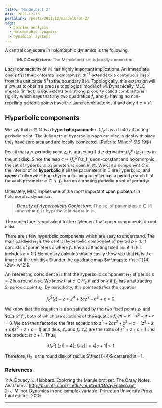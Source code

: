 ```yaml
---
title: 'Mandelbrot 2'
date: 2021-12-15
permalink: /posts/2021/12/mandelbrot-2/
tags:
  - Complex analysis
  - Holomorphic dynamics
  - Dynamical systems
---
```


A central conjecture in holomorphic dynamics is the following.

> **_MLC Conjecture:_** The Mandelbrot set is locally connected.

Local connectivity of $\mathbb{M}$ has highly important implications. An immediate one is that the conformal isomorphism $\Phi^{-1}$ extends to a continuous map from the unit circle $S^1$ to the boundary $\partial\mathbb{M}$. Topologically, this extension will allow us to obtain a precise topological model of $\mathbb{M}$. Dynamically, MLC implies (in fact, is equivalent) to a strong property called combinatorial rigidity which says that any two quadratics $f_c$ and $f_{c'}$ having no non-repelling periodic points have the same combinatorics if and only if $c = c'$.

## Hyperbolic components

We say that $c \in \mathbb{M}$ is a **hyperbolic parameter** if $f_c$ has a finite attracting periodic point. The Julia sets of hyperbolic maps are nice to deal with since they have zero area and are locally connected. (Refer to Milnor<sup>[2](#fn2)</sup> $\S 19$.)

Recall that a $p$-periodic point $z_c$ is attracting if the derivative $(f_c^p)'(z_c)$ lies in the unit disk. Since the map $c \mapsto (f_c^p)'(z_c)$ is non-constant and holomorphic, the set of hyperbolic parameters is open in $\mathbb{M}$. We call a component $C$ of the interior of $\mathbb{M}$ **hyperbolic** if all the parameters in $C$ are hyperbolic, and **queer** if otherwise. Each hyperbolic component $H$ has a period $p$ such that for each parameter $c \in H$, $f_c$ has an attracting periodic point of period $p$.

Ultimately, MLC implies one of the most important open problems in holomorphic dynamics.

> **_Density of Hyperbolicity Conjecture:_** The set of parameters $c \in \mathbb{M}$ such that $f_c$ is hyperbolic is dense in $\mathbb{M}$.

The conjecture is equivalent to the statement that queer components do not exist.

There are a few hyperbolic components which are easy to understand. The main cardioid $H_1$ is the central hyperbolic component of period $p=1$. It consists of parameters $c$ where $f_c$ has an attracting fixed point. (This includes $c=0$.) Elementary calculus should easily show you that $H_1$ is the image of the unit disk $\mathbb{D}$ under the quadratic map $w \mapsto \frac{1}{4}(2w - w^2)$.

An interesting coincidence is that the hyperbolic component $H_2$ of period $p=2$ is a round disk. We know that $c \in H_2$ if and only if $f_c$ has an attracting 2-periodic point $z_c$. By periodicity, this point satisfies the equation

$$
f^2_c(z) - z = z^4 + 2c z^2 + c^2 + c = 0.
$$

We know that the equation is also satisfied by the two fixed points $z_1$ and $z_2 of $f_c$, both of which are solutions of the equation $f_c(z) - z = z^2 - z + c = 0$. We can then factorise the first equation to $z^4 + 2c z^2 + c^2 + c = (z^2 -z + c)(z^2 + z + c+1)$ and thus, $z_c$ and $f_c(z_c)$ are the roots of $z^2 + z + c+1$ and the product is $c+1$. Thus,

$$
|(f_c^2)'(z)| = 4|z f_c(z)| = 4|c+1| < 1.
$$

Therefore, $H_2$ is the round disk of radius $\frac{1}{4}$ centered at $-1$.

### References
<a name="fn1">1</a>: A. Douady, J. Hubbard. Exploring the Mandelbrot set. The Orsay Notes. Available at http://pi.math.cornell.edu/~hubbard/OrsayEnglish.pdf   
<a name="fn2">2</a>: J. Milnor. Dynamics in one complex variable. Princeton University Press, third edition, 2006.   

------

